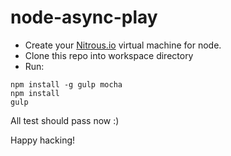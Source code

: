 node-async-play
===============

 * Create your [Nitrous.io](https://www.nitrous.io/join/8ddvBnO0AWY?utm_source=nitrous.io&utm_medium=copypaste&utm_campaign=referral)
virtual machine for node.
 * Clone this repo into workspace directory
 * Run:
```
npm install -g gulp mocha
npm install
gulp
```

All test should pass now :)

Happy hacking!